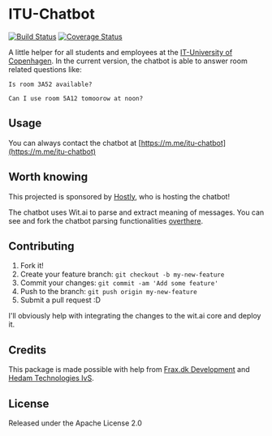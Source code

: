 # ITU-Chatbot
[![Build Status](https://travis-ci.org/NiclasHedam/itu-chatbot.svg?branch=master)](https://travis-ci.org/NiclasHedam/itu-chatbot)
[![Coverage Status](https://coveralls.io/repos/github/NiclasHedam/itu-chatbot/badge.svg?branch=master)](https://coveralls.io/github/NiclasHedam/itu-chatbot?branch=master)


A little helper for all students and employees at the [IT-University of Copenhagen](https://itu.dk).
In the current version, the chatbot is able to answer room related questions like:

`Is room 3A52 available?`

`Can I use room 5A12 tomoorow at noon?`

## Usage
You can always contact the chatbot at [https://m.me/itu-chatbot](https://m.me/itu-chatbot)

## Worth knowing
This projected is sponsored by [Hostly](https://hostly.dk), who is hosting the chatbot!

The chatbot uses Wit.ai to parse and extract meaning of messages. You can see and fork the chatbot parsing functionalities [overthere](https://wit.ai/NiclasHedam/itu-chatbot).

## Contributing

1. Fork it!
2. Create your feature branch: `git checkout -b my-new-feature`
3. Commit your changes: `git commit -am 'Add some feature'`
4. Push to the branch: `git push origin my-new-feature`
5. Submit a pull request :D

I'll obviously help with integrating the changes to the wit.ai core and deploy it.

## Credits

This package is made possible with help from [Frax.dk Development](https://frax.dk) and [Hedam Technologies IvS](https://hedam.org).

## License

Released under the Apache License 2.0
